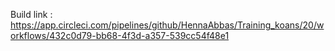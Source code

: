 Build link : 
https://app.circleci.com/pipelines/github/HennaAbbas/Training_koans/20/workflows/432c0d79-bb68-4f3d-a357-539cc54f48e1